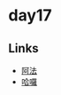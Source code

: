 # day17

## Links

- [阿法](https://rabbittee.github.io/JavaScript30/day17/alpha/dist/)
- [哈囉](https://rabbittee.github.io/JavaScript30/day17/kirby/)

